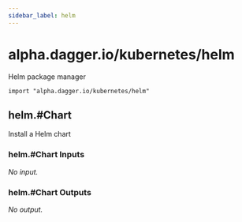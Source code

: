 ```yaml
---
sidebar_label: helm
---
```


# alpha.dagger.io/kubernetes/helm

Helm package manager

```cue
import "alpha.dagger.io/kubernetes/helm"
```

## helm.#Chart

Install a Helm chart

### helm.#Chart Inputs

_No input._

### helm.#Chart Outputs

_No output._
